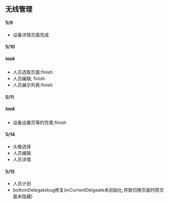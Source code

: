 ## 无线管理

#### 5/9
* 设备详情页面完成

#### 5/10
##### task
 * 人员选取页面:finish
 * 人员编辑; finish
 * 人员展示列表:finish
 
 #### 5/11
 ##### task
 * 设备设置页等的完善;finish
 
 #### 5/14
 * 头像选择
 * 人员编辑
 * 人员详情
 
 #### 5/15
 * 人员计划
 * bottomDelegatebug修复(mCurrentDelgeate未初始化,导致切换页面时原页面未隐藏)
 